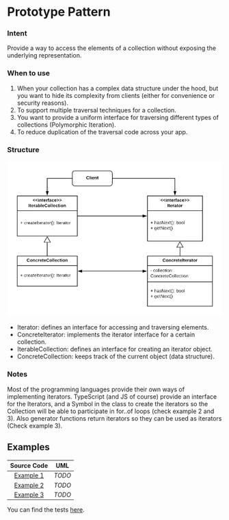 # Prototype Pattern

### Intent

Provide a way to access the elements of a collection without exposing the underlying representation.

### When to use

1. When your collection has a complex data structure under the hood, but you want to hide its complexity from clients (either for convenience or security reasons).
2. To support multiple traversal techniques for a collection.
3. You want to provide a uniform interface for traversing different types of collections (Polymorphic Iteration).
4. To reduce duplication of the traversal code across your app.

### Structure

<p align="center">
  <img src="figures/figure_1.png">
</p>

- Iterator: defines an interface for accessing and traversing elements.
- ConcreteIterator: implements the iterator interface for a certain collection.
- IterableCollection: defines an interface for creating an iterator object.
- ConcreteCollection: keeps track of the current object (data structure).

### Notes

Most of the programming languages provide their own ways of implementing iterators. TypeScript (and JS of course) provide an interface for the Iterators, and a Symbol in the class to create the iterators so the Collection will be able to participate in for..of loops (check example 2 and 3). Also generator functions return iterators so they can be used as iterators (Check example 3).

## Examples

|        Source Code        |  UML   |
| :-----------------------: | :----: |
| [Example 1](example_1.ts) | _TODO_ |
| [Example 2](example_2.ts) | _TODO_ |
| [Example 3](example_3.ts) | _TODO_ |

You can find the tests [here](index.test.ts).
